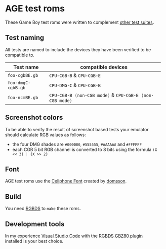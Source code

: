 # AGE test roms

These Game Boy test roms were written to complement
[other test suites](https://github.com/c-sp/gameboy-test-roms).

## Test naming

All tests are named to include the devices they have been verified
to be compatible to.

| Test name | compatible devices |
|-----------|--------------------|
| `foo-cgbBE.gb` | `CPU-CGB-B` & `CPU-CGB-E`
| `foo-dmgC-cgbB.gb` | `CPU-DMG-C` & `CPU-CGB-B`
| `foo-ncmBE.gb` | `CPU-CGB-B (non-CGB mode)` & `CPU-CGB-E (non-CGB mode)`

## Screenshot colors

To be able to verify the result of screenshot based tests
your emulator should calculate RGB values as follows:
- the four DMG shades are `#000000`, `#555555`, `#AAAAAA` and `#FFFFFF`
- each CGB 5 bit RGB channel is converted to 8 bits
  using the formula `(X << 3) | (X >> 2)`

## Font

AGE test roms use the
[Cellphone Font](https://opengameart.org/content/ascii-bitmap-font-cellphone)
created by
[domsson](https://opengameart.org/users/domsson).

## Build

You need [RGBDS](https://rgbds.gbdev.io) to `make` these roms.

## Development tools

In my experience [Visual Studio Code](https://code.visualstudio.com)
with the [RGBDS GBZ80 plugin](https://github.com/DonaldHays/rgbds-vscode)
installed is your best choice.
